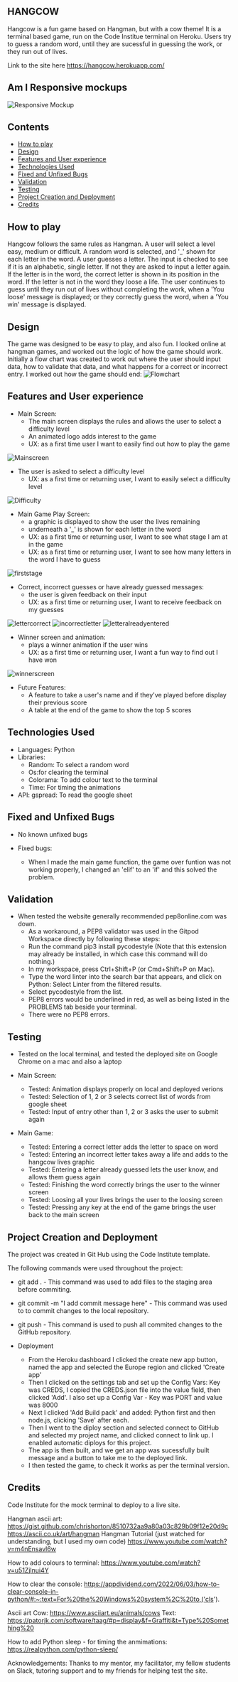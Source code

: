 ## HANGCOW 
Hangcow is a fun game based on Hangman, but with a cow theme! It is a terminal based game, run on the Code Institue terminal on Heroku. Users try to guess a random word, until they are sucessful in guessing the work, or they run out of lives.

Link to the site here https://hangcow.herokuapp.com/

## Am I Responsive mockups
![Responsive Mockup](https://github.com/RozWelch/hangman-project3/blob/main/assets/readmeimages/amiresponsive.jpg)

## Contents
* [How to play](#How-to-play)
* [Design](#Design)
* [Features and User experience](#Features-and-User-experience)
* [Technologies Used](#Technologies-Used)
* [Fixed and Unfixed Bugs](#Fixed-and-Unfixed-Bugs)
* [Validation](#Validation)
* [Testing](#Testing)
* [Project Creation and Deployment](#Project-Creation-and-Deployment)
* [Credits](#Credits)

## How to play

Hangcow follows the same rules as Hangman. A user will select a level easy, medium or difficult. A random word is selected, and '_' shown for each letter in the word. A user guesses a letter. The input is checked to see if it is an alphabetic, single letter. If not they are asked to input a letter again. If the letter is in the word, the correct letter is shown in its position in the word. If the letter is not in the word they loose a life. The user continues to guess until they run out of lives without completing the work, when a 'You loose' message is displayed; or they correctly guess the word, when a 'You win' message is displayed.

## Design 

The game was designed to be easy to play, and also fun.
I looked online at hangman games, and worked out the logic of how the game should work. 
Initially a flow chart was created to work out where the user should input data, how to validate that data, and what happens for a correct or incorrect entry. I worked out how the game should end: 
![Flowchart](https://github.com/RozWelch/hangman-project3/blob/main/assets/readmeimages/flowchart.gif)

## Features and User experience

* Main Screen:
    * The main screen displays the rules and allows the user to select a difficulty level
    * An animated logo adds interest to the game
    * UX: as a first time user I want to easily find out how to play the game 

![Mainscreen](https://github.com/RozWelch/hangman-project3/blob/main/assets/readmeimages/mainscreen.jpg)
    
* The user is asked to select a difficulty level
    * UX: as a first time or returning user, I want to easily select a difficulty level

![Difficulty](https://github.com/RozWelch/hangman-project3/blob/main/assets/readmeimages/setdifficulty.jpg)

* Main Game Play Screen:
    * a graphic is displayed to show the user the lives remaining
    * underneath a '_' is shown for each letter in the word
    * UX: as a first time or returning user, I want to see what stage I am at in the game
    * UX: as a first time or returning user, I want to see how many letters in the word I have to guess

![firststage](https://github.com/RozWelch/hangman-project3/blob/main/assets/readmeimages/firststage.jpg)

* Correct, incorrect guesses or have already guessed messages:
    * the user is given feedback on their input
    * UX: as a first time or returning user, I want to receive feedback on my guesses

![lettercorrect](https://github.com/RozWelch/hangman-project3/blob/main/assets/readmeimages/lettercorrect.jpg)
![incorrectletter](https://github.com/RozWelch/hangman-project3/blob/main/assets/readmeimages/incorrectletter.jpg)
![letteralreadyentered](https://github.com/RozWelch/hangman-project3/blob/main/assets/readmeimages/letteralreadyentered.jpg)

* Winner screen and animation:
    * plays a winner animation if the user wins
    * UX: as a first time or returning user, I want a fun way to find out I have won

![winnerscreen](https://github.com/RozWelch/hangman-project3/blob/main/assets/readmeimages/winnerscreen.jpg)

* Future Features: 
    * A feature to take a user's name and if they've played before display their previous score
    * A table at the end of the game to show the top 5 scores

## Technologies Used

* Languages: Python 
* Libraries:  
    * Random: To select a random word
    * Os:for clearing the terminal
    * Colorama: To add colour text to the terminal
    * Time: For timing the animations
* API: gspread: To read the google sheet  

## Fixed and Unfixed Bugs

* No known unfixed bugs

* Fixed bugs:
    * When I made the main game function, the game over funtion was not working properly, I changed an 'elif' to an 'if' and this solved the problem.

## Validation 

* When tested the website generally recommended pep8online.com was down. 
    * As a workaround, a PEP8 validator was used in the Gitpod Workspace directly by following these steps:
    * Run the command pip3 install pycodestyle (Note that this extension may already be installed, in which case this command will do nothing.)
    * In my workspace, press Ctrl+Shift+P (or Cmd+Shift+P on Mac).
    * Type the word linter into the search bar that appears, and click on Python: Select Linter from the filtered results.
    * Select pycodestyle from the list.
    * PEP8 errors would be underlined in red, as well as being listed in the PROBLEMS tab beside your terminal.
    * There were no PEP8 errors.

## Testing

* Tested on the local terminal, and tested the deployed site on Google Chrome on a mac and also a laptop

* Main Screen:
    * Tested: Animation displays properly on local and deployed verions
    * Tested: Selection of 1, 2 or 3 selects correct list of words from google sheet
    * Tested: Input of entry other than 1, 2 or 3 asks the user to submit again

* Main Game:
    * Tested: Entering a correct letter adds the letter to space on word
    * Tested: Entering an incorrect letter takes away a life and adds to the hangcow lives graphic
    * Tested: Entering a letter already guessed lets the user know, and allows them guess again
    * Tested: Finishing the word correctly brings the user to the winner screen
    * Tested: Loosing all your lives brings the user to the loosing screen
    * Tested: Pressing any key at the end of the game brings the user back to the main screen

## Project Creation and Deployment

The project was created in Git Hub using the Code Institute template.

The following commands were used throughout the project:
* git add . - This command was used to add files to the staging area before commiting.
* git commit -m "I add commit message here" - This command was used to to commit changes to the local repository.
* git push - This command is used to push all commited changes to the GitHub repository. 

* Deployment    
    * From the Heroku dashboard I clicked the create new app button, named the app and selected the Europe region and clicked 'Create app'
    * Then I clicked on the settings tab and set up the Config Vars: Key was CREDS, I copied the CREDS.json file into the value field, then clicked 'Add'. I also set up a Config Var - Key was PORT and value was 8000
    * Next I clicked 'Add Build pack' and added: Python first and then node.js, clicking 'Save' after each.
    * Then I went to the diploy section and selected connect to GitHub and selected my project name, and clicked connect to link up. I enabled automatic diploys for this project.
    * The app is then built, and we get an app was sucessfully built message and a button to take me to the deployed link.
    * I then tested the game, to check it works as per the terminal version. 

## Credits
Code Institute for the mock terminal to deploy to a live site.

Hangman ascii art:
https://gist.github.com/chrishorton/8510732aa9a80a03c829b09f12e20d9c
https://ascii.co.uk/art/hangman
Hangman Tutorial (just watched for understanding, but I used my own code)
https://www.youtube.com/watch?v=m4nEnsavl6w

How to add colours to terminal:
https://www.youtube.com/watch?v=u51Zjlnui4Y

How to clear the console:
https://appdividend.com/2022/06/03/how-to-clear-console-in-python/#:~:text=For%20the%20Windows%20system%2C%20to,('cls').

Ascii art
Cow: https://www.asciiart.eu/animals/cows
Text: https://patorjk.com/software/taag/#p=display&f=Graffiti&t=Type%20Something%20

How to add Python sleep - for timing the anmimations:
https://realpython.com/python-sleep/

Acknowledgements: Thanks to my mentor, my facilitator, my fellow students on Slack, tutoring support and to my friends for helping test the site.